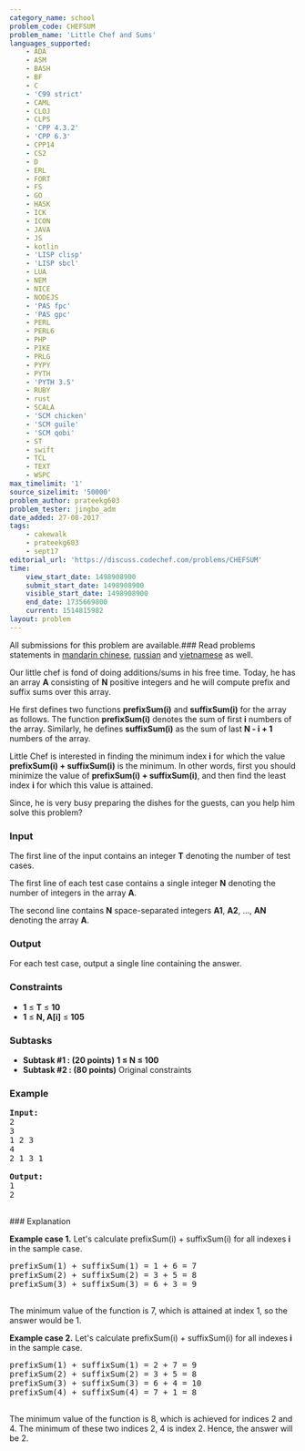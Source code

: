```yaml
---
category_name: school
problem_code: CHEFSUM
problem_name: 'Little Chef and Sums'
languages_supported:
    - ADA
    - ASM
    - BASH
    - BF
    - C
    - 'C99 strict'
    - CAML
    - CLOJ
    - CLPS
    - 'CPP 4.3.2'
    - 'CPP 6.3'
    - CPP14
    - CS2
    - D
    - ERL
    - FORT
    - FS
    - GO
    - HASK
    - ICK
    - ICON
    - JAVA
    - JS
    - kotlin
    - 'LISP clisp'
    - 'LISP sbcl'
    - LUA
    - NEM
    - NICE
    - NODEJS
    - 'PAS fpc'
    - 'PAS gpc'
    - PERL
    - PERL6
    - PHP
    - PIKE
    - PRLG
    - PYPY
    - PYTH
    - 'PYTH 3.5'
    - RUBY
    - rust
    - SCALA
    - 'SCM chicken'
    - 'SCM guile'
    - 'SCM qobi'
    - ST
    - swift
    - TCL
    - TEXT
    - WSPC
max_timelimit: '1'
source_sizelimit: '50000'
problem_author: prateekg603
problem_tester: jingbo_adm
date_added: 27-08-2017
tags:
    - cakewalk
    - prateekg603
    - sept17
editorial_url: 'https://discuss.codechef.com/problems/CHEFSUM'
time:
    view_start_date: 1498908900
    submit_start_date: 1498908900
    visible_start_date: 1498908900
    end_date: 1735669800
    current: 1514815982
layout: problem
---
```

All submissions for this problem are available.### Read problems statements in [mandarin chinese](http://www.codechef.com/download/translated/SEPT17/mandarin/CHEFSUM.pdf), [russian](http://www.codechef.com/download/translated/SEPT17/russian/CHEFSUM.pdf) and [vietnamese](http://www.codechef.com/download/translated/SEPT17/vietnamese/CHEFSUM.pdf) as well.

Our little chef is fond of doing additions/sums in his free time. Today, he has an array **A** consisting of **N** positive integers and he will compute prefix and suffix sums over this array.

He first defines two functions **prefixSum(i)** and **suffixSum(i)** for the array as follows. The function **prefixSum(i)** denotes the sum of first **i** numbers of the array. Similarly, he defines **suffixSum(i)** as the sum of last **N - i + 1** numbers of the array.

Little Chef is interested in finding the minimum index **i** for which the value **prefixSum(i) + suffixSum(i)** is the minimum. In other words, first you should minimize the value of **prefixSum(i) + suffixSum(i)**, and then find the least index **i** for which this value is attained.

Since, he is very busy preparing the dishes for the guests, can you help him solve this problem?

### Input

The first line of the input contains an integer **T** denoting the number of test cases.

The first line of each test case contains a single integer **N** denoting the number of integers in the array **A**.

The second line contains **N** space-separated integers **A1**, **A2**, ..., **AN** denoting the array **A**.

### Output

For each test case, output a single line containing the answer.

### Constraints

- **1** ≤ **T** ≤ **10**
- **1** ≤ **N, A\[i\]** ≤ **105**

### Subtasks

- **Subtask #1 : (20 points)**  **1 ≤ N ≤ 100**
- **Subtask #2 : (80 points)**  Original constraints

### Example

<pre><b>Input:</b>
2
3
1 2 3
4
2 1 3 1

<b>Output:</b>
1
2

</pre>### Explanation
**Example case 1.** Let's calculate prefixSum(i) + suffixSum(i) for all indexes **i** in the sample case.

<pre>
prefixSum(1) + suffixSum(1) = 1 + 6 = 7
prefixSum(2) + suffixSum(2) = 3 + 5 = 8
prefixSum(3) + suffixSum(3) = 6 + 3 = 9

</pre>The minimum value of the function is 7, which is attained at index 1, so the answer would be 1.
**Example case 2.** Let's calculate prefixSum(i) + suffixSum(i) for all indexes **i** in the sample case.

<pre>
prefixSum(1) + suffixSum(1) = 2 + 7 = 9
prefixSum(2) + suffixSum(2) = 3 + 5 = 8
prefixSum(3) + suffixSum(3) = 6 + 4 = 10
prefixSum(4) + suffixSum(4) = 7 + 1 = 8

</pre>The minimum value of the function is 8, which is achieved for indices 2 and 4. The minimum of these two indices 2, 4 is index 2. Hence, the answer will be 2.